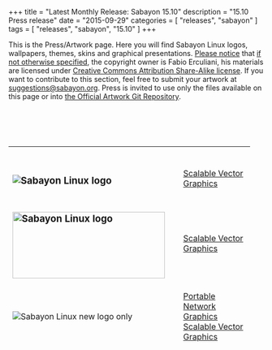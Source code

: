 +++
title = "Latest Monthly Release: Sabayon 15.10"
description = "15.10 Press release"
date = "2015-09-29"
categories = [ "releases", "sabayon" ]
tags = [
    "releases",
    "sabayon",
    "15.10"
]
+++

<p>This is the Press/Artwork page. Here you will find Sabayon Linux logos, wallpapers, themes, skins and graphical presentations. <span style="text-decoration: underline;">Please notice</span> that <span style="text-decoration: underline;">if not otherwise specified</span>, the copyright owner is Fabio Erculiani, his materials are licensed under <a title="http://creativecommons.org/licenses/by-sa/2.5/" href="http://creativecommons.org/licenses/by-sa/2.5/">Creative Commons Attribution Share-Alike license</a>. If you want to contribute to this section, feel free to submit your artwork at <a href="mailto:suggestions@sabayon.org">suggestions@sabayon.org</a>. Press is invited to use only the files available on this page or into <a href="https://github.com/Sabayon/artwork">the Official Artwork Git Repository</a>.</p>
<p>&nbsp;</p>
<h3><span style="font-size: medium; "><span style="font-size: medium;"><span><br></span></span></span></h3>
<table style="width: 476px; height: 395px;" border="0" cellspacing="5" cellpadding="8" align="center"><tbody><tr><td></td>
<td>&nbsp;</td>
</tr><tr><td>
<h3><img style="border: 0pt none;" src="https://static.sabayon.org/logo/sabayonlogo1.png" alt="Sabayon Linux logo"></h3>
</td>
<td></td>
<td><a href="https://static.sabayon.org/logo/sabayonlogo1.svg" target="_blank">Scalable Vector Graphics</a></td>
</tr><tr><td>
<h3><img style="border: 0pt none;" src="https://static.sabayon.org/logo/sabayonlogo2.png" alt="Sabayon Linux logo" width="300" height="131"></h3>
</td>
<td>&nbsp;</td>
<td><a href="https://static.sabayon.org/logo/sabayonlogo2.svg" target="_blank">Scalable Vector Graphics</a></td>
</tr><tr><td><img style="border: 0pt none;" title="Sabayon Linux new logo only" src="https://static.sabayon.org/logo/sabayon_5.4_logo.png" alt="Sabayon Linux new logo only"></td>
<td>&nbsp;</td>
<td><a href="https://static.sabayon.org/logo/sabayon_5.4_logo.png">Portable Network Graphics</a><br><a href="https://static.sabayon.org/logo/sabayon_5.4_logo.svg">Scalable Vector Graphics</a></td>
</tr><tr><td colspan="3">
<p>The Sabayon foot is available <a href="https://static.sabayon.org/logo/sabayon_5.4_foot.svg">here</a>.</p>
<p>&nbsp;</p>
<p>Font: Sabayon: <a href="http://www.dafont.com/asenine.font">Asinene</a>, Motto: <a href="http://www.dafont.com/cicle.font">Cicle</a> and Foot: <a title="Animal Tracks Font Link" href="http://creamundo.com/index.php?lang=en&amp;letra=a&amp;pag=2&amp;fuente=AnimalTracks+TTF" target="_blank">AnimalTracks</a></p>
</td>
</tr></tbody></table>